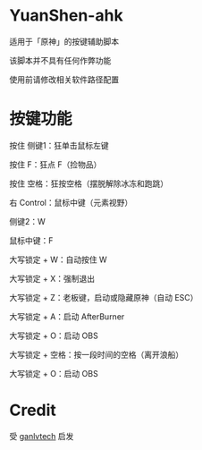 # YuanShen-ahk
适用于「原神」的按键辅助脚本

该脚本并不具有任何作弊功能

使用前请修改相关软件路径配置

# 按键功能

按住 侧键1：狂单击鼠标左键

按住 F：狂点 F（捡物品）

按住 空格：狂按空格（摆脱解除冰冻和跑跳）

右 Control：鼠标中键（元素视野）

侧键2：W

鼠标中键：F

大写锁定 + W：自动按住 W

大写锁定 + X：强制退出

大写锁定 + Z：老板键，启动或隐藏原神（自动 ESC）

大写锁定 + A：启动 AfterBurner

大写锁定 + O：启动 OBS

大写锁定 + 空格：按一段时间的空格（离开浪船）

大写锁定 + O：启动 OBS

# Credit
受 [ganlvtech](https://github.com/ganlvtech/genshin-impact-ahk) 启发